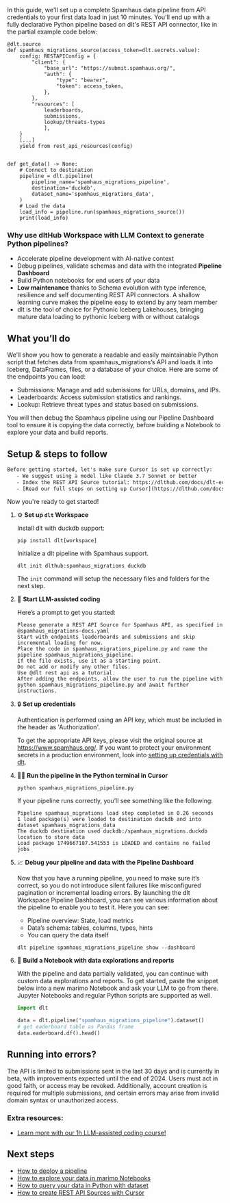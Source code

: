 In this guide, we'll set up a complete Spamhaus data pipeline from API credentials to your first data load in just 10 minutes. You'll end up with a fully declarative Python pipeline based on dlt's REST API connector, like in the partial example code below:

```python-outcome
@dlt.source
def spamhaus_migrations_source(access_token=dlt.secrets.value):
    config: RESTAPIConfig = {
        "client": {
            "base_url": "https://submit.spamhaus.org/",
            "auth": {
                "type": "bearer",
                "token": access_token,
            },
        },
        "resources": [
            leaderboards,
            submissions,
            lookup/threats-types
            ],
    }
    [...]
    yield from rest_api_resources(config)


def get_data() -> None:
    # Connect to destination
    pipeline = dlt.pipeline(
        pipeline_name='spamhaus_migrations_pipeline',
        destination='duckdb',
        dataset_name='spamhaus_migrations_data', 
    )
    # Load the data
    load_info = pipeline.run(spamhaus_migrations_source())
    print(load_info) 
```

### Why use dltHub Workspace with LLM Context to generate Python pipelines?

- Accelerate pipeline development with AI-native context
- Debug pipelines, validate schemas and data with the integrated **Pipeline Dashboard**
- Build Python notebooks for end users of your data
- **Low maintenance** thanks to Schema evolution with type inference, resilience and self documenting REST API connectors. A shallow learning curve makes the pipeline easy to extend by any team member
- dlt is the tool of choice for Pythonic Iceberg Lakehouses, bringing mature data loading to pythonic Iceberg with or without catalogs

## What you’ll do

We’ll show you how to generate a readable and easily maintainable Python script that fetches data from spamhaus_migrations’s API and loads it into Iceberg, DataFrames, files, or a database of your choice. Here are some of the endpoints you can load:

- Submissions: Manage and add submissions for URLs, domains, and IPs.
- Leaderboards: Access submission statistics and rankings.
- Lookup: Retrieve threat types and status based on submissions.

You will then debug the Spamhaus pipeline using our Pipeline Dashboard tool to ensure it is copying the data correctly, before building a Notebook to explore your data and build reports.

## Setup & steps to follow

```default
Before getting started, let's make sure Cursor is set up correctly:
   - We suggest using a model like Claude 3.7 Sonnet or better
   - Index the REST API Source tutorial: https://dlthub.com/docs/dlt-ecosystem/verified-sources/rest_api/ and add it to context as **@dlt rest api**
   - [Read our full steps on setting up Cursor](https://dlthub.com/docs/dlt-ecosystem/llm-tooling/cursor-restapi#23-configuring-cursor-with-documentation)
```

Now you're ready to get started!

1. ⚙️ **Set up `dlt` Workspace**
    
    Install dlt with duckdb support:
    ```shell
    pip install dlt[workspace]
    ```

    Initialize a dlt pipeline with Spamhaus support.
    ```shell
    dlt init dlthub:spamhaus_migrations duckdb
    ```

    The `init` command will setup the necessary files and folders for the next step.
    
2. 🤠 **Start LLM-assisted coding**
    
    Here’s a prompt to get you started:
    
    ```prompt
    Please generate a REST API Source for Spamhaus API, as specified in @spamhaus_migrations-docs.yaml 
    Start with endpoints leaderboards and submissions and skip incremental loading for now. 
    Place the code in spamhaus_migrations_pipeline.py and name the pipeline spamhaus_migrations_pipeline. 
    If the file exists, use it as a starting point. 
    Do not add or modify any other files. 
    Use @dlt rest api as a tutorial. 
    After adding the endpoints, allow the user to run the pipeline with python spamhaus_migrations_pipeline.py and await further instructions.
    ```

    
3. 🔒 **Set up credentials** 
    
    Authentication is performed using an API key, which must be included in the header as 'Authorization'.
    
    To get the appropriate API keys, please visit the original source at https://www.spamhaus.org/.
    If you want to protect your environment secrets in a production environment, look into [setting up credentials with dlt](https://dlthub.com/docs/walkthroughs/add_credentials).
    
4. 🏃‍♀️ **Run the pipeline in the Python terminal in Cursor**
    
    ```shell
    python spamhaus_migrations_pipeline.py
    ```
    
    If your pipeline runs correctly, you’ll see something like the following:
    
    ```shell
    Pipeline spamhaus_migrations load step completed in 0.26 seconds
    1 load package(s) were loaded to destination duckdb and into dataset spamhaus_migrations_data
    The duckdb destination used duckdb:/spamhaus_migrations.duckdb location to store data
    Load package 1749667187.541553 is LOADED and contains no failed jobs
    ```
    
5. 📈 **Debug your pipeline and data with the Pipeline Dashboard**

    Now that you have a running pipeline, you need to make sure it’s correct, so you do not introduce silent failures like misconfigured pagination or incremental loading errors. By launching the dlt Workspace Pipeline Dashboard, you can see various information about the pipeline to enable you to test it. Here you can see:
    - Pipeline overview: State, load metrics
    - Data’s schema: tables, columns, types, hints
    - You can query the data itself
    
    ```shell
    dlt pipeline spamhaus_migrations_pipeline show --dashboard
    ```
    
6. 🐍 **Build a Notebook with data explorations and reports**

    With the pipeline and data partially validated, you can continue with custom data explorations and reports. To get started, paste the snippet below into a new marimo Notebook and ask your LLM to go from there. Jupyter Notebooks and regular Python scripts are supported as well.

    
    ```python
    import dlt

   data = dlt.pipeline("spamhaus_migrations_pipeline").dataset()
   # get eaderboard table as Pandas frame
   data.eaderboard.df().head()
    ```

## Running into errors?

The API is limited to submissions sent in the last 30 days and is currently in beta, with improvements expected until the end of 2024. Users must act in good faith, or access may be revoked. Additionally, account creation is required for multiple submissions, and certain errors may arise from invalid domain syntax or unauthorized access.

### Extra resources:

- [Learn more with our 1h LLM-assisted coding course!](https://www.youtube.com/watch?v=GGid70rnJuM)

## Next steps

- [How to deploy a pipeline](https://dlthub.com/docs/walkthroughs/deploy-a-pipeline)
- [How to explore your data in marimo Notebooks](https://dlthub.com/docs/general-usage/dataset-access/marimo)
- [How to query your data in Python with dataset](https://dlthub.com/docs/general-usage/dataset-access/dataset)
- [How to create REST API Sources with Cursor](https://dlthub.com/docs/dlt-ecosystem/llm-tooling/cursor-restapi)